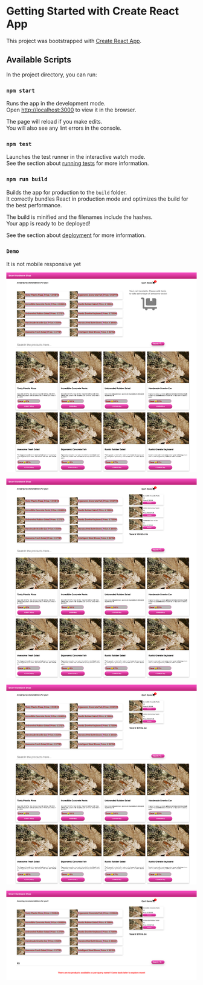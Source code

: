 # Getting Started with Create React App

This project was bootstrapped with [Create React App](https://github.com/facebook/create-react-app).

## Available Scripts

In the project directory, you can run:

### `npm start`

Runs the app in the development mode.\
Open [http://localhost:3000](http://localhost:3000) to view it in the browser.

The page will reload if you make edits.\
You will also see any lint errors in the console.

### `npm test`

Launches the test runner in the interactive watch mode.\
See the section about [running tests](https://facebook.github.io/create-react-app/docs/running-tests) for more information.

### `npm run build`

Builds the app for production to the `build` folder.\
It correctly bundles React in production mode and optimizes the build for the best performance.

The build is minified and the filenames include the hashes.\
Your app is ready to be deployed!

See the section about [deployment](https://facebook.github.io/create-react-app/docs/deployment) for more information.

### `Demo`

It is not mobile responsive yet

![image](https://github.com/Kuldeep-Kumar-Sharma/smart-hardware-shop-assignment/blob/main/demo-screenshots/landing-page.png)

![image](https://github.com/Kuldeep-Kumar-Sharma/smart-hardware-shop-assignment/blob/main/demo-screenshots/add-to-cart.png)

![image](https://github.com/Kuldeep-Kumar-Sharma/smart-hardware-shop-assignment/blob/main/demo-screenshots/search.png)

![image](https://github.com/Kuldeep-Kumar-Sharma/smart-hardware-shop-assignment/blob/main/demo-screenshots/no-results-on-search.png)

